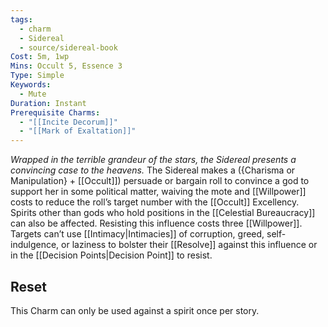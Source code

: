 ```yaml
---
tags:
  - charm
  - Sidereal
  - source/sidereal-book
Cost: 5m, 1wp
Mins: Occult 5, Essence 3
Type: Simple
Keywords:
  - Mute
Duration: Instant
Prerequisite Charms:
  - "[[Incite Decorum]]"
  - "[[Mark of Exaltation]]"
---
```

*Wrapped in the terrible grandeur of the stars, the Sidereal presents a convincing case to the heavens.*
The Sidereal makes a ({Charisma or Manipulation} + [[Occult]]) persuade or bargain roll to convince a god to support her in some political matter, waiving the mote and [[Willpower]] costs to reduce the roll’s target number with the [[Occult]] Excellency. Spirits other than gods who hold positions in the [[Celestial Bureaucracy]] can also be affected. Resisting this influence costs three [[Willpower]]. Targets can’t use [[Intimacy|Intimacies]] of corruption, greed, self-indulgence, or laziness to bolster their [[Resolve]] against this influence or in the [[Decision Points|Decision Point]] to resist. 
## Reset
This Charm can only be used against a spirit once per story.